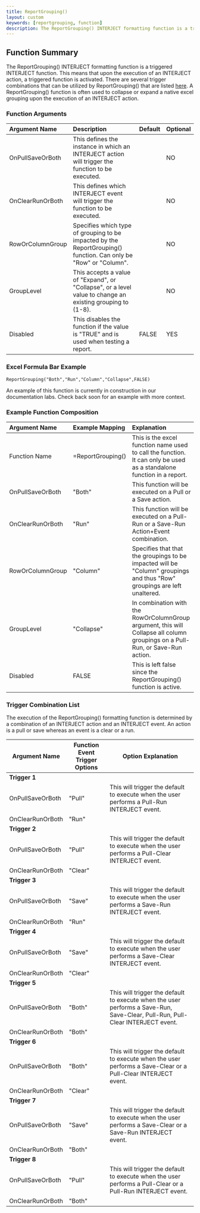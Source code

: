 ```yaml
---
title: ReportGrouping()
layout: custom
keywords: [reportgrouping, function]
description: The ReportGrouping() INTERJECT formatting function is a triggered INTERJECT function. 
---
```


## Function Summary

The ReportGrouping() INTERJECT formatting function is a triggered INTERJECT function. This means that upon the execution of an INTERJECT action, a triggered function is activated. There are several trigger combinations that can be utilized by ReportGrouping() that are listed [here](/wIndex/ReportGrouping.html#trigger-combination-list). A ReportGrouping() function is often used to collapse or expand a native excel grouping upon the execution of an INTERJECT action. 

### Function Arguments

|Argument Name|Description|Default|Optional|
|:---|:---|:---|:---|
|OnPullSaveOrBoth|This defines the instance in which an INTERJECT action will trigger the function to be executed.||NO|
|OnClearRunOrBoth|This defines which INTERJECT event will trigger the function to be executed.                    ||NO|
|RowOrColumnGroup| Specifies which type of grouping to be impacted by the ReportGrouping() function. Can only be "Row" or "Column".||NO|
|GroupLevel| This accepts a value of "Expand", or "Collapse", or a level value to change an existing grouping to (1-8).||NO|
|Disabled| This disables the function if the value is "TRUE" and is used when testing a report.|FALSE|YES|

### Excel Formula Bar Example
```Excel
ReportGrouping("Both","Run","Column","Collapse",FALSE)
```
An example of this function is currently in construction in our documentation labs. Check back soon for an example with more context.

### Example Function Composition

|Argument Name|Example Mapping|Explanation|
|:---|:---|:---|
|Function Name|=ReportGrouping()|This is the excel function name used to call the function. It can only be used as a standalone function in a report.|
|OnPullSaveOrBoth|"Both"| This function will be executed on a Pull or a Save action. |
|OnClearRunOrBoth|"Run"| This function will be executed on a Pull-Run or a Save-Run Action+Event combination.|
|RowOrColumnGroup|"Column"|Specifies that that the groupings to be impacted will be "Column" groupings and thus "Row" groupings are left unaltered.|
|GroupLevel|"Collapse"|In combination with the RowOrColumnGroup argument, this will Collapse all column groupings on a Pull-Run, or Save-Run action.|
|Disabled|FALSE| This is left false since the ReportGrouping() function is active.|

### Trigger Combination List
The execution of the ReportGrouping() formatting function is determined by a combination of an INTERJECT action and an INTERJECT event. An action is a pull or save whereas an event is a clear or a run.

| Argument Name    | Function Event Trigger Options | Option Explanation                                                                            |
|------------------|--------------------------------|-----------------------------------------------------------------------------------------------|
| **Trigger 1**    |                                |                                                                                               |
| OnPullSaveOrBoth | "Pull"                         | This will trigger the default to execute when the user performs a Pull-Run INTERJECT event.   |
| OnClearRunOrBoth | "Run"                          |                                                                                               |
| **Trigger 2**    |                                |                                                                                               |
| OnPullSaveOrBoth | "Pull"                         | This will trigger the default to execute when the user performs a Pull-Clear INTERJECT event. |
| OnClearRunOrBoth | "Clear"                        |                                                                                               |
| **Trigger 3**    |                                |                                                                                               |
| OnPullSaveOrBoth | "Save"                         | This will trigger the default to execute when the user performs a Save-Run INTERJECT event.   |
| OnClearRunOrBoth | "Run"                          |                                                                                               |
| **Trigger 4**    |                                |                                                                                               |
| OnPullSaveOrBoth | "Save"                         | This will trigger the default to execute when the user performs a Save-Clear INTERJECT event. |
| OnClearRunOrBoth | "Clear"                        |                                                                                               |
| **Trigger 5**    |                                |                                                                                               |
| OnPullSaveOrBoth | "Both"                         | This will trigger the default to execute when the user performs a Save-Run, Save-Clear, Pull-Run, Pull-Clear INTERJECT event. |
| OnClearRunOrBoth | "Both"                         |                                                                                               |
| **Trigger 6**    |                                |                                                                                               |
| OnPullSaveOrBoth | "Both"                         | This will trigger the default to execute when the user performs a Save-Clear or a Pull-Clear INTERJECT event. |
| OnClearRunOrBoth | "Clear"                        |                                                                                               |
| **Trigger 7**    |                                |                                                                                               |
| OnPullSaveOrBoth | "Save"                         | This will trigger the default to execute when the user performs a Save-Clear or a Save-Run INTERJECT event. |
| OnClearRunOrBoth | "Both"                        |                                                                                               |
| **Trigger 8**    |                                |                                                                                               |
| OnPullSaveOrBoth | "Pull"                         | This will trigger the default to execute when the user performs a Pull-Clear or a Pull-Run INTERJECT event. |
| OnClearRunOrBoth | "Both"                        |                                                                                               |
